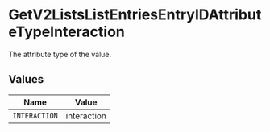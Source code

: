 # GetV2ListsListEntriesEntryIDAttributeTypeInteraction

The attribute type of the value.


## Values

| Name          | Value         |
| ------------- | ------------- |
| `INTERACTION` | interaction   |